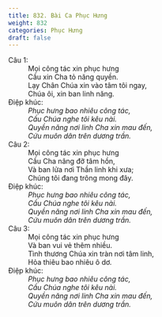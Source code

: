 ```yaml
---
title: 832. Bài Ca Phục Hưng
weight: 832
categories: Phục Hưng
draft: false
---
```

<dl><dt>Câu 1:</dt><dd data-verse="1">Mọi công tác xin phục hưng <br/>Cầu xin Cha tỏ năng quyền. <br/>Lạy Chân Chúa xin vào tâm tôi ngay, <br/>Chúa ôi, xin ban linh năng. </dd><dt>Điệp khúc:</dt><dd data-chorus="1"><em>Phục hưng bao nhiêu công tác, <br/>Cầu Chúa nghe tôi kêu nài. <br/>Quyền năng nơi linh Cha xin mau đến, <br/>Cứu muôn dân trên dương trần. </em></dd><dt>Câu 2:</dt><dd data-verse="2">Mọi công tác xin phục hưng <br/>Cầu Cha nâng đỡ tâm hồn, <br/>Và ban lửa nơi Thần linh khi xưa; <br/>Chúng tôi đang trông mong đây. </dd><dt>Điệp khúc:</dt><dd data-chorus="1"><em>Phục hưng bao nhiêu công tác, <br/>Cầu Chúa nghe tôi kêu nài. <br/>Quyền năng nơi linh Cha xin mau đến, <br/>Cứu muôn dân trên dương trần. </em></dd><dt>Câu 3:</dt><dd data-verse="3">Mọi công tác xin phục hưng <br/>Và ban vui vẻ thêm nhiều. <br/>Tình thương Chúa xin tràn nơi tâm linh, <br/>Hỏa thiêu bao nhiêu ô dơ. <dt>Điệp khúc:</dt><dd data-chorus="1"><em>Phục hưng bao nhiêu công tác, <br/>Cầu Chúa nghe tôi kêu nài. <br/>Quyền năng nơi linh Cha xin mau đến, <br/>Cứu muôn dân trên dương trần. </em></dd></dl>